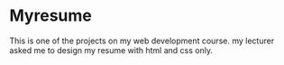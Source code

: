 # Myresume
This is one of the projects on my web development course. my lecturer asked me to design my resume with html and css only.
